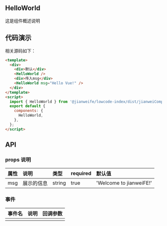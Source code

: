 ## HelloWorld

这是组件概述说明

## 代码演示

<HelloWorldDemo />

相关源码如下：

```html
<template>
  <div>
    <div>默认</div>
    <HelloWorld />
    <div>传入msg</div>
    <HelloWorld msg="Hello Vue!" />
  </div>
</template>
<script>
  import { HelloWorld } from '@jianweife/lowcode-index/dist/jianweiComponents.common.js';
  export default {
    components: {
      HelloWorld,
    },
  };
</script>
```

## API

### props 说明

| 属性 | 说明       | 类型   | required | 默认值                  |
| :--- | :--------- | :----- | :------- | :---------------------- |
| msg  | 展示的信息 | string | true     | 'Welcome to jianweiFE!' |

### 事件

| 事件名 | 说明 | 回调参数 |
| :----- | :--- | :------- |
|        |      |          |
